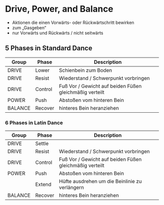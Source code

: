 # Drive, Power, and Balance
- Aktionen die einen Vorwärts- oder Rückwärtschritt bewirken
- zum „Gasgeben“
- nur Vorwärts und Rückwärts / nicht seitwärts

## 5 Phases in Standard Dance

| Group   | Phase   | Description                                             |
| ------- | ------- | ------------------------------------------------------- |
| DRIVE   | Lower   | Schienbein zum Boden                                    |
| DRIVE   | Resist  | Wiederstand / Schwerpunkt vorbringen                    |
| DRIVE   | Control | Fuß Vor / Gewicht auf beiden Füßen gleichmäßig verteilt |
| POWER   | Push    | Abstoßen vom hinteren Bein                              |
| BALANCE | Recover | hinteres Bein heranziehen                               |


### 6 Phases in Latin Dance

| Group   | Phase   | Description                                             |
| ------- | ------- | ------------------------------------------------------- |
| DRIVE   | Settle  |                                                         |
| DRIVE   | Resist  | Wiederstand / Schwerpunkt vorbringen                    |
| DRIVE   | Control | Fuß Vor / Gewicht auf beiden Füßen gleichmäßig verteilt |
| POWER   | Push    | Abstoßen vom hinteren Bein                              |
|         | Extend  | Hüfte ausdrehen um die Beinlinie zu verlängern          |
| BALANCE | Recover | hinteres Bein heranziehen                               |

